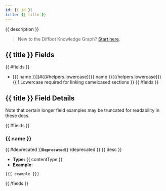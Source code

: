 ```yaml
---
id: {{ id }}
title: {{ title }}
---
```


{{ description }}

>New to the Diffbot Knowledge Graph? [Start here](dql-quickstart).

## {{ title }} Fields
{{ #fields }}
* [{{ name }}](#{{#helpers.lowercase}}{{ name }}{{/helpers.lowercase}}) {{ ! Lowercase required for linking camelcased sections }}
{{ /fields }}

## {{ title }} Field Details
Note that certain longer field examples may be truncated for readability in these docs. 

{{ #fields }}
### {{ name }}
{{ #deprecated }}**`Deprecated`**{{ /deprecated }}  {{ desc }}
* **Type:** {{ contentType }}
* **Example:**
```
{{{ example }}}
```
{{ /fields }}